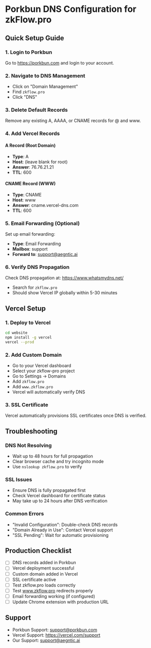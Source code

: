 # Porkbun DNS Configuration for zkFlow.pro

## Quick Setup Guide

### 1. Login to Porkbun
Go to https://porkbun.com and login to your account.

### 2. Navigate to DNS Management
- Click on "Domain Management"
- Find `zkflow.pro`
- Click "DNS"

### 3. Delete Default Records
Remove any existing A, AAAA, or CNAME records for @ and www.

### 4. Add Vercel Records

#### A Record (Root Domain)
- **Type**: A
- **Host**: (leave blank for root)
- **Answer**: 76.76.21.21
- **TTL**: 600

#### CNAME Record (WWW)
- **Type**: CNAME
- **Host**: www
- **Answer**: cname.vercel-dns.com
- **TTL**: 600

### 5. Email Forwarding (Optional)
Set up email forwarding:
- **Type**: Email Forwarding
- **Mailbox**: support
- **Forward to**: support@aegntic.ai

### 6. Verify DNS Propagation
Check DNS propagation at: https://www.whatsmydns.net/
- Search for `zkflow.pro`
- Should show Vercel IP globally within 5-30 minutes

## Vercel Setup

### 1. Deploy to Vercel
```bash
cd website
npm install -g vercel
vercel --prod
```

### 2. Add Custom Domain
- Go to your Vercel dashboard
- Select your zkflow-pro project
- Go to Settings → Domains
- Add `zkflow.pro`
- Add `www.zkflow.pro`
- Vercel will automatically verify DNS

### 3. SSL Certificate
Vercel automatically provisions SSL certificates once DNS is verified.

## Troubleshooting

### DNS Not Resolving
- Wait up to 48 hours for full propagation
- Clear browser cache and try incognito mode
- Use `nslookup zkflow.pro` to verify

### SSL Issues
- Ensure DNS is fully propagated first
- Check Vercel dashboard for certificate status
- May take up to 24 hours after DNS verification

### Common Errors
- "Invalid Configuration": Double-check DNS records
- "Domain Already in Use": Contact Vercel support
- "SSL Pending": Wait for automatic provisioning

## Production Checklist

- [ ] DNS records added in Porkbun
- [ ] Vercel deployment successful
- [ ] Custom domain added in Vercel
- [ ] SSL certificate active
- [ ] Test zkflow.pro loads correctly
- [ ] Test www.zkflow.pro redirects properly
- [ ] Email forwarding working (if configured)
- [ ] Update Chrome extension with production URL

## Support

- Porkbun Support: support@porkbun.com
- Vercel Support: https://vercel.com/support
- Our Support: support@aegntic.ai